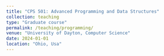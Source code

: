 ```yaml
---
title: "CPS 501: Advanced Programming and Data Structures"
collection: teaching
type: "Graduate course"
permalink: /teaching/programming/
venue: "University of Dayton, Computer Science"
date: 2024-01-01
location: "Ohio, Usa"
---
```

